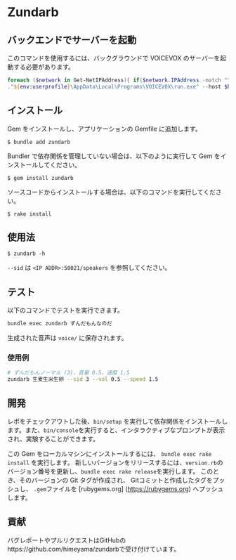 # Zundarb
## バックエンドでサーバーを起動
このコマンドを使用するには、バックグラウンドで 
VOICEVOX のサーバーを起動する必要があります。

```ps1
foreach ($network in Get-NetIPAddress){ if($network.IPAddress -match "^192\.168\."){$hostaddr = $network.IPAddress} }
."${env:userprofile}\AppData\Local\Programs\VOICEVOX\run.exe" --host $hostaddr
```

## インストール
Gem をインストールし、アプリケーションの Gemfile に追加します。

    $ bundle add zundarb

Bundler で依存関係を管理していない場合は、以下のように実行して Gem をインストールしてください。

    $ gem install zundarb

ソースコードからインストールする場合は、以下のコマンドを実行してください。

    $ rake install


## 使用法
    $ zundarb -h

`--sid` は `<IP ADDR>:50021/speakers` を参照してください。

## テスト
以下のコマンドでテストを実行できます。

```bash
bundle exec zundarb ずんだもんなのだ
```

生成された音声は `voice/` に保存されます。

### 使用例
```bash
# ずんだもんノーマル (3)、音量 0.5、速度 1.5
zundarb 生麦生米生卵 --sid 3 --vol 0.5 --speed 1.5
```

## 開発
レポをチェックアウトした後、`bin/setup` を実行して依存関係をインストールします。また、`bin/console`を実行すると、インタラクティブなプロンプトが表示され、実験することができます。

この Gem をローカルマシンにインストールするには、
`bundle exec rake install` を実行します。
新しいバージョンをリリースするには、`version.rb`のバージョン番号を更新し、`bundle exec rake release`を実行します。
このとき、そのバージョンの Git タグが作成され、
Gitコミットと作成したタグをプッシュし、
`.gem`ファイルを [rubygems.org] (https://rubygems.org) へプッシュします。

## 貢献
バグレポートやプルリクエストはGitHubのhttps://github.com/himeyama/zundarbで受け付けています。
